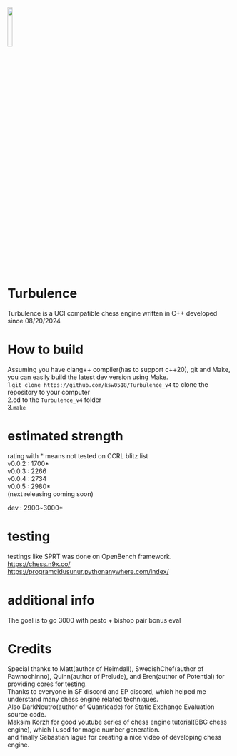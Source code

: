 <img src="https://github.com/ksw0518/Turbulence_v4/blob/master/Turbulence_v4/Turbulence.png" width=15% height=15%>

# Turbulence
Turbulence is a UCI compatible chess engine written in C++
developed since 08/20/2024   

# How to build
Assuming you have clang++ compiler(has to support c++20), git and Make, you can easily build the latest dev version using Make.    
1.```git clone https://github.com/ksw0518/Turbulence_v4``` to clone the repository to your computer    
2.cd to the ```Turbulence_v4``` folder    
3.```make```

# estimated strength
rating with * means not tested on CCRL blitz list    
v0.0.2 : 1700*    
v0.0.3 : 2266     
v0.0.4 : 2734     
v0.0.5 : 2980*    
(next releasing coming soon)    
>>>>>>>>>>>>>>>>>>>>>>>>>>>
dev    : 2900~3000*    
# testing
testings like SPRT was done on OpenBench framework.   
https://chess.n9x.co/
https://programcidusunur.pythonanywhere.com/index/   

# additional info
The goal is to go 3000 with pesto + bishop pair bonus eval

# Credits
Special thanks to Matt(author of Heimdall), SwedishChef(author of Pawnochinno), Quinn(author of Prelude), and Eren(author of Potential) for providing cores for testing.  
Thanks to everyone in SF discord and EP discord, which helped me understand many chess engine related techniques.   
Also DarkNeutro(author of Quanticade) for Static Exchange Evaluation source code.   
Maksim Korzh for good youtube series of chess engine tutorial(BBC chess engine), which I used for magic number generation.   
and finally Sebastian lague for creating a nice video of developing chess engine.   

